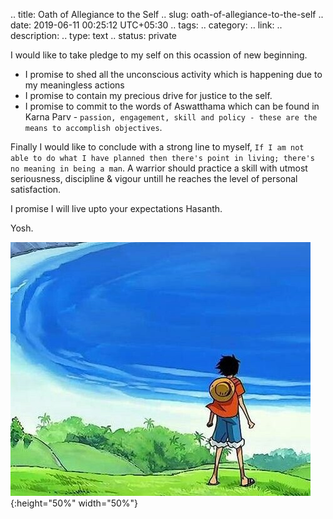 .. title: Oath of Allegiance to the Self
.. slug: oath-of-allegiance-to-the-self
.. date: 2019-06-11 00:25:12 UTC+05:30
.. tags: 
.. category: 
.. link: 
.. description: 
.. type: text
.. status: private

I would like to take pledge to my self on this ocassion of new beginning.

- I promise to shed all the unconscious activity which is happening due to my meaningless actions
- I promise to contain my precious drive for justice to the self.
- I promise to commit to the words of Aswatthama which can be found in Karna Parv - `passion, engagement, skill and policy - these are the means to accomplish objectives`.

Finally I would like to conclude with a strong line to myself, `If I am not able to do what I have planned then there's point in living; there's no meaning in being a man`. A warrior should practice a skill with utmost seriousness, discipline & vigour untill he reaches the level of personal satisfaction.

I promise I will live upto your expectations Hasanth.

Yosh.
<!-- TEASER_END -->

![Luffy](/images/luffy.jpg){:height="50%" width="50%"}